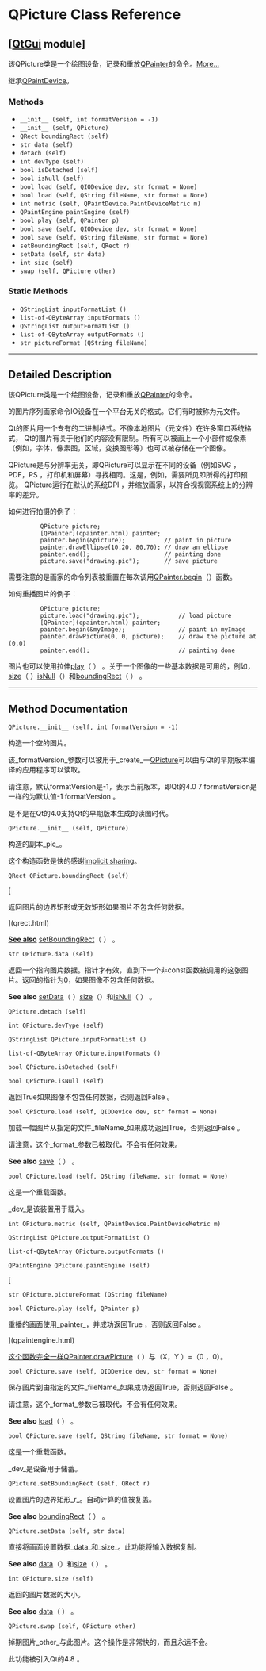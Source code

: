 # QPicture Class Reference

## [[QtGui](index.htm) module]

该QPicture类是一个绘图设备，记录和重放[QPainter](qpainter.html)的命令。[More...](#details)

继承[QPaintDevice](qpaintdevice.html)。

### Methods

*   `__init__ (self, int formatVersion = -1)`
*   `__init__ (self, QPicture)`
*   `QRect boundingRect (self)`
*   `str data (self)`
*   `detach (self)`
*   `int devType (self)`
*   `bool isDetached (self)`
*   `bool isNull (self)`
*   `bool load (self, QIODevice dev, str format = None)`
*   `bool load (self, QString fileName, str format = None)`
*   `int metric (self, QPaintDevice.PaintDeviceMetric m)`
*   `QPaintEngine paintEngine (self)`
*   `bool play (self, QPainter p)`
*   `bool save (self, QIODevice dev, str format = None)`
*   `bool save (self, QString fileName, str format = None)`
*   `setBoundingRect (self, QRect r)`
*   `setData (self, str data)`
*   `int size (self)`
*   `swap (self, QPicture other)`

### Static Methods

*   `QStringList inputFormatList ()`
*   `list-of-QByteArray inputFormats ()`
*   `QStringList outputFormatList ()`
*   `list-of-QByteArray outputFormats ()`
*   `str pictureFormat (QString fileName)`

* * *

## Detailed Description

该QPicture类是一个绘图设备，记录和重放[QPainter](qpainter.html)的命令。

的图片序列画家命令IO设备在一个平台无关的格式。它们有时被称为元文件。

Qt的图片用一个专有的二进制格式。不像本地图片（元文件）在许多窗口系统格式， Qt的图片有关于他们的内容没有限制。所有可以被画上一个小部件或像素（例如，字体，像素图，区域，变换图形等）也可以被存储在一个图像。

QPicture是与分辨率无关，即QPicture可以显示在不同的设备（例如SVG ， PDF，PS ，打印机和屏幕）寻找相同。这是，例如，需要所见即所得的打印预览。 QPicture运行在默认的系统DPI ，并缩放画家，以符合视视窗系统上的分辨率的差异。

如何进行拍摄的例子：

```
         QPicture picture;
         [QPainter](qpainter.html) painter;
         painter.begin(&picture);           // paint in picture
         painter.drawEllipse(10,20, 80,70); // draw an ellipse
         painter.end();                     // painting done
         picture.save("drawing.pic");       // save picture

```

需要注意的是画家的命令列表被重置在每次调用[QPainter.begin](qpainter.html#begin)（）函数。

如何重播图片的例子：

```
         QPicture picture;
         picture.load("drawing.pic");           // load picture
         [QPainter](qpainter.html) painter;
         painter.begin(&myImage);               // paint in myImage
         painter.drawPicture(0, 0, picture);    // draw the picture at (0,0)
         painter.end();                         // painting done

```

图片也可以使用拉伸[play](qpicture.html#play)（ ） 。关于一个图像的一些基本数据是可用的，例如，[size](qpicture.html#size)（ ）[isNull](qpicture.html#isNull)（）和[boundingRect](qpicture.html#boundingRect)（ ） 。

* * *

## Method Documentation

```
QPicture.__init__ (self, int formatVersion = -1)
```

构造一个空的图片。

该_formatVersion_参数可以被用于_create_一[QPicture](qpicture.html)可以由与Qt的早期版本编译的应用程序可以读取。

请注意，默认formatVersion是-1，表示当前版本，即Qt的4.0 7 formatVersion是一样的为默认值-1 formatVersion 。

是不是在Qt的4.0支持Qt的早期版本生成的读图时代。

```
QPicture.__init__ (self, QPicture)
```

构造的副本_pic_。

这个构造函数是快的感谢[implicit sharing](index.htm)。

```
QRect QPicture.boundingRect (self)
```

[

返回图片的边界矩形或无效矩形如果图片不包含任何数据。

](qrect.html)

[**See also**](qrect.html) [setBoundingRect](qpicture.html#setBoundingRect)（ ） 。

```
str QPicture.data (self)
```

返回一个指向图片数据。指针才有效，直到下一个非const函数被调用的这张图片。返回的指针为0，如果图像不包含任何数据。

**See also** [setData](qpicture.html#setData)（ ）[size](qpicture.html#size)（）和[isNull](qpicture.html#isNull)（ ） 。

```
QPicture.detach (self)
```

```
int QPicture.devType (self)
```

```
QStringList QPicture.inputFormatList ()
```

```
list-of-QByteArray QPicture.inputFormats ()
```

```
bool QPicture.isDetached (self)
```

```
bool QPicture.isNull (self)
```

返回True如果图像不包含任何数据，否则返回False 。

```
bool QPicture.load (self, QIODevice dev, str format = None)
```

加载一幅图片从指定的文件_fileName_如果成功返回True，否则返回False 。

请注意，这个_format_参数已被取代，不会有任何效果。

**See also** [save](qpicture.html#save)（ ） 。

```
bool QPicture.load (self, QString fileName, str format = None)
```

这是一个重载函数。

_dev_是该装置用于载入。

```
int QPicture.metric (self, QPaintDevice.PaintDeviceMetric m)
```

```
QStringList QPicture.outputFormatList ()
```

```
list-of-QByteArray QPicture.outputFormats ()
```

```
QPaintEngine QPicture.paintEngine (self)
```

[

```
str QPicture.pictureFormat (QString fileName)
```

```
bool QPicture.play (self, QPainter p)
```

重播的画面使用_painter_，并成功返回True ，否则返回False 。

](qpaintengine.html)

[这个函数完全一样](qpaintengine.html)[QPainter.drawPicture](qpainter.html#drawPicture)（ ）与（X，Y ）=（0 ，0）。

```
bool QPicture.save (self, QIODevice dev, str format = None)
```

保存图片到由指定的文件_fileName_如果成功返回True，否则返回False 。

请注意，这个_format_参数已被取代，不会有任何效果。

**See also** [load](qpicture.html#load)（ ） 。

```
bool QPicture.save (self, QString fileName, str format = None)
```

这是一个重载函数。

_dev_是设备用于储蓄。

```
QPicture.setBoundingRect (self, QRect r)
```

设置图片的边界矩形_r_。自动计算的值被复盖。

**See also** [boundingRect](qpicture.html#boundingRect)（ ） 。

```
QPicture.setData (self, str data)
```

直接将画面设置数据_data_和_size_。此功能将输入数据复制。

**See also** [data](qpicture.html#data)（）和[size](qpicture.html#size)（ ） 。

```
int QPicture.size (self)
```

返回的图片数据的大小。

**See also** [data](qpicture.html#data)（ ） 。

```
QPicture.swap (self, QPicture other)
```

掉期图片_other_与此图片。这个操作是非常快的，而且永远不会。

此功能被引入Qt的4.8 。